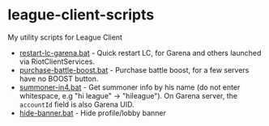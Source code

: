 # league-client-scripts
My utility scripts for League Client

- [restart-lc-garena.bat](./restart-lc-garena.bat) - Quick restart LC, for Garena and others launched via RiotClientServices.
- [purchase-battle-boost.bat](./purchase-battle-boost.bat) - Purchase battle boost, for a few servers have no BOOST button.
- [summoner-in4.bat](./summoner-in4.bat) - Get summoner info by his name (do not enter whitespace, e.g "hi league" -> "hileague"). On Garena server, the `accountId` field is also Garena UID.
- [hide-banner.bat](./hide-banner.bat) - Hide profile/lobby banner
